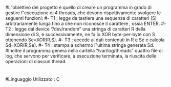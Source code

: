 #L‟obiettivo del progetto è quello di creare un programma in grado di gestire l‟esecuzione di 4 threads, che devono rispettivamente svolgere le seguenti funzioni:
#- T1 : legge da tastiera una sequenza di caratteri (S) arbitrariamente lunga fino a che non riconosce il carattere <CR>, ossia ENTER.
#- T2 : legge dal device “/dev/random” una stringa di caratteri R della dimensione di S, e successivamente, ne fa lo XOR byte-per-byte con S ottenendo Se=XOR(R,S).
#- T3 : accede ai dati contenuti in R e Se e calcola Sd=XOR(R,Se).
#- T4 : stampa a schermo l‟ultima stringa generata Sd.
#Inoltre il programma genera nella cartella “/var/log/threads” quattro file di log, che servono per verificare, a esecuzione terminata, la riuscita delle operazioni di ciascun thread.
#
#Linguaggio Utilizzato : C